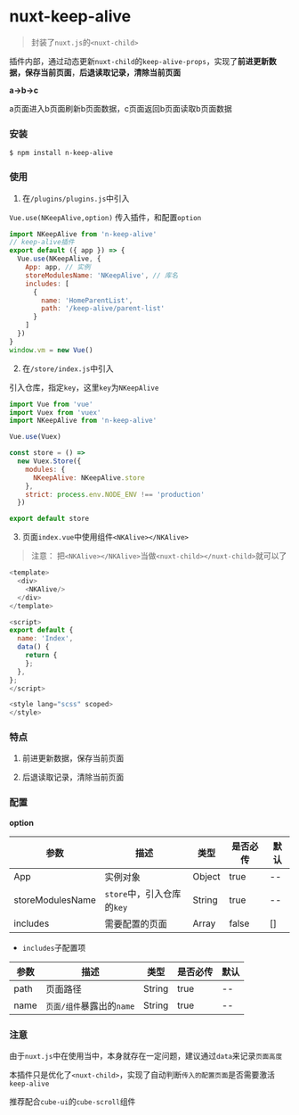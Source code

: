# nuxt-keep-alive

> 封装了`nuxt.js`的`<nuxt-child>`

插件内部，通过动态更新`nuxt-child`的`keep-alive-props`，实现了**前进更新数据，保存当前页面**，**后退读取记录，清除当前页面**

**a->b->c**

a页面进入b页面刷新b页面数据，c页面返回b页面读取b页面数据

### 安装

``` 
$ npm install n-keep-alive
```

### 使用

1. 在`/plugins/plugins.js`中引入

`Vue.use(NKeepAlive,option)` 传入插件，和配置`option`

```js
import NKeepAlive from 'n-keep-alive'
// keep-alive插件
export default ({ app }) => {
  Vue.use(NKeepAlive, {
    App: app, // 实例
    storeModulesName: 'NKeepAlive', // 库名
    includes: [
      {
        name: 'HomeParentList',
        path: '/keep-alive/parent-list'
      }
    ]
  })
}
window.vm = new Vue()
```

2. 在`/store/index.js`中引入

引入仓库，指定`key`，这里`key`为`NKeepAlive`

```js
import Vue from 'vue'
import Vuex from 'vuex'
import NKeepAlive from 'n-keep-alive'

Vue.use(Vuex)

const store = () =>
  new Vuex.Store({
    modules: {
      NKeepAlive: NKeepAlive.store
    },
    strict: process.env.NODE_ENV !== 'production'
  })

export default store
```

3. 页面`index.vue`中使用组件`<NKAlive></NKAlive>`

> 注意： 把`<NKAlive></NKAlive>`当做`<nuxt-child></nuxt-child>`就可以了

```js
<template>
  <div>
    <NKAlive/>
  </div>
</template>

<script>
export default {
  name: 'Index',
  data() {
    return {
    };
  },
};
</script>

<style lang="scss" scoped>
</style>
```


### 特点

1. 前进更新数据，保存当前页面

2. 后退读取记录，清除当前页面

### 配置

**option**

| 参数             | 描述                       | 类型   | 是否必传 | 默认 |
| ---------------- | -------------------------- | ------ | -------- | ---- |
| App              | 实例对象                   | Object | true     | --   |
| storeModulesName | `store`中，引入仓库的`key` | String | true     | --   |
| includes         | 需要配置<keep-alive>的页面 | Array  | false    | []   |

- `includes`子配置项

| 参数 | 描述                      | 类型   | 是否必传 | 默认 |
| ---- | ------------------------- | ------ | -------- | ---- |
| path | 页面路径                  | String | true     | --   |
| name | `页面/组件`暴露出的`name` | String | true     | --   |

### 注意

由于`nuxt.js`中<keep-alive>在使用当中，本身就存在一定问题，建议通过`data`来记录`页面高度`

本插件只是优化了`<nuxt-child>`，实现了自动判断`传入的配置页面`是否需要激活`keep-alive`


推荐配合`cube-ui`的`cube-scroll`组件
